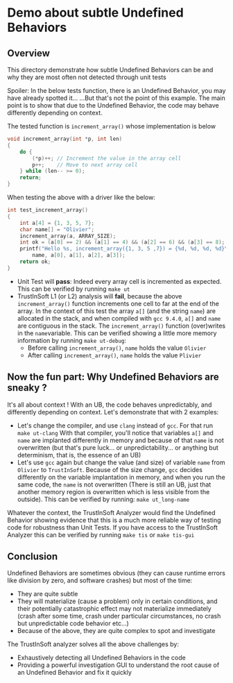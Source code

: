 # Demo about subtle Undefined Behaviors

## Overview

This directory demonstrate how subtle Undefined Behaviors can be and why they are
most often not detected through unit tests

Spoiler: In the below tests function, there is an Undefined Behavior, you may have already spotted it...
...But that's not the point of this example. The main point is to show that due to the
Undefined Behavior, the code may behave differently depending on context.

The tested function is `increment_array()` whose implementation is below
```c
void increment_array(int *p, int len)
{
    do {
        (*p)++; // Increment the value in the array cell
        p++;    // Move to next array cell
    } while (len-- >= 0);
    return;
}
```

When testing the above with a driver like the below:
```c
int test_increment_array()
{
    int a[4] = {1, 3, 5, 7};
    char name[] = "Olivier";
    increment_array(a, ARRAY_SIZE);
    int ok = (a[0] == 2) && (a[1] == 4) && (a[2] == 6) && (a[3] == 8);
    printf("Hello %s, increment_array({1, 3, 5 ,7}) = {%d, %d, %d, %d}\n",
        name, a[0], a[1], a[2], a[3]);
    return ok;
}
```

- Unit Test will **pass**: Indeed every array cell is incremented as expected.
  This can be verified by running `make ut`
- TrustInSoft L1 (or L2) analysis will **fail**, because the above `increment_array()` function
  increments one cell to far at the end of the array.
  In the context of this test the array `a[]` (and the string `name`) are allocated in the stack, and when compiled with `gcc 9.4.0`, `a[]` and `name` are contiguous in the stack.
  The `increment_array()` function (over)writes in the `name`variable.
  This can be verified showing a little more memory information by running `make ut-debug`:
  - Before calling `increment_array()`, `name` holds the value `Olivier`
  - After  calling `increment_array()`, `name` holds the value `Plivier`

## Now the fun part: Why Undefined Behaviors are sneaky ?

It's all about context ! With an UB, the code behaves unpredictably, and differently
depending on context. Let's demonstrate that with 2 examples:
- Let's change the compiler, and use `clang` instead of `gcc`. For that run `make ut-clang`
  With that compiler, you'll notice that variables `a[]` and `name` are implanted differently in memory and because of that `name` is not overwritten (but that's pure
  luck... or unpredictability... or anything but determinism, that is, the essence of an UB)
- Let's use `gcc` again but change the value (and size) of variable `name` from
  `Olivier` to `TrustInSoft`. Because of the size change, `gcc` decides differently
  on the variable implantation in memory, and when you run the same code, the `name`
  is not overwritten (There is still an UB, just that another memory region is overwritten which is less visible from the outside).
  This can be verified by running: `make ut_long-name`

Whatever the context, the TrustInSoft Analyzer would find the Undefined Behavior
showing evidence that this is a much more reliable way of testing code for robustness
than Unit Tests.
If you have access to the TrustInSoft Analyzer this can be verified by running `make tis` or `make tis-gui`

## Conclusion

Undefined Behaviors are sometimes obvious (they can cause runtime errors like division
by zero, and software crashes) but most of the time:
- They are quite subtle
- They will materialize (cause a problem) only in certain conditions, and their
  potentially catastrophic effect may not materialize immediately (crash after some time, crash under particular circumstances, no crash but unpredictable code behavior etc...)
- Because of the above, they are quite complex to spot and investigate

The TrustInSoft analyzer solves all the above challenges by:
- Exhaustively detecting all Undefined Behaviors in the code
- Providing a powerful investigation GUI to understand the root cause of an Undefined
  Behavior and fix it quickly
  
